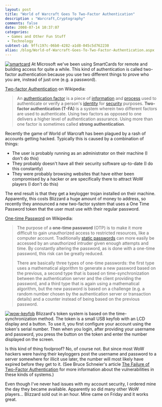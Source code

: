 ```yaml
---
layout: post
title: "World of Warcraft Goes To Two-Factor Authentication"
description : "Warcraft,Cryptography"
comments: false
date: 2008-07-14 10:37:07
categories:
 - Games and Other Fun Stuff
 - Technology
subtext-id: 9ffc197c-06b0-4282-a1d8-045c5d762230
alias: /blog/World-of-Warcraft-Goes-To-Two-Factor-Authentication.aspx
---
```



[![smartcard](/images/blog/WindowsLiveWriter/WorldofWarcraftGoesToTwoFactorAuthentica_A298/smartcard_thumb.jpg)](/images/blog/WindowsLiveWriter/WorldofWarcraftGoesToTwoFactorAuthentica_A298/smartcard_2.jpg) At Microsoft we've been using SmartCards for remote and building access for quite a while. This kind of authentication is called two-factor authentication because you use two different things to prove who you are, instead of just one (e.g. a password).

[Two-factor Authentication](http://en.wikipedia.org/wiki/Two-factor_authentication) on Wikipedia:

> An [authentication factor](http://en.wikipedia.org/wiki/Authentication_factor) is a piece of [information](http://en.wikipedia.org/wiki/Information) and [process](http://en.wikipedia.org/wiki/Process) used to authenticate or verify a person's [identity](http://en.wikipedia.org/wiki/Identity) for [security](http://en.wikipedia.org/wiki/Security) purposes. **Two-factor authentication (T-FA)** is a system wherein two different factors are used to authenticate. Using two factors as opposed to one delivers a higher level of authentication assurance. Using more than one factor is sometimes called **strong authentication**.

Recently the game of World of Warcraft has been plagued by a rash of accounts getting hacked. Typically this is caused by a combination of things:

  * The user is probably running as an administrator on their machine (I don't do this)
  * They probably doesn't have all their security software up-to-date (I do this constantly)
  * They were probably browsing websites that have either been compromised by a hacker or are specifically there to attract WoW players (I don't do this)

The end result is that they get a keylogger trojan installed on their machine. Apparently, this costs Blizzard a huge amount of money to address, so recently they announced a new two-factor system that uses a One Time Password token that the user must use with their regular password.

[One-time Password](http://en.wikipedia.org/wiki/One-time_password) on Wikipedia:

> The purpose of a **one-time password** (OTP) is to make it more difficult to gain unauthorized access to restricted resources, like a computer account. Traditionally [static passwords](http://en.wikipedia.org/wiki/Static_password) can more easily be accessed by an unauthorized intruder given enough attempts and time. By constantly altering the password, as is done with a one-time password, this risk can be greatly reduced.
> 
> There are basically three types of one-time passwords: the first type uses a mathematical algorithm to generate a new password based on the previous, a second type that is based on time-synchronization between the authentication server and the client providing the password, and a third type that is again using a mathematical algorithm, but the new password is based on a challenge (e.g. a random number chosen by the authentication server or transaction details) and a counter instead of being based on the previous password.

[![wow-keyfob](/images/blog/WindowsLiveWriter/WorldofWarcraftGoesToTwoFactorAuthentica_A298/wow-keyfob_thumb.jpg)](/images/blog/WindowsLiveWriter/WorldofWarcraftGoesToTwoFactorAuthentica_A298/wow-keyfob_2.jpg) Blizzard's token system is based on the time-synchronization method. The token is a small USB keyfob with an LCD display and a button. To use it, you first configure your account using the token's serial number. Then when you login, after providing your username and password, you press the button on the token and enter the number displayed on the screen.

Is this kind of thing foolproof? No, of course not. But since most WoW hackers were having their keyloggers post the username and password to a server somewhere for illicit use later, the number will most likely have expired before they get to it. (See Bruce Schneier's article [The Failure of Two-Factor Authentication](http://www.schneier.com/blog/archives/2005/03/the_failure_of.html) for more information about the vulnerabilities in these kinds of systems.)

Even though I've never had issues with my account security, I ordered mine the day they became available. Apparently so did many other WoW players... Blizzard sold out in an hour. Mine came on Friday and it works great.
